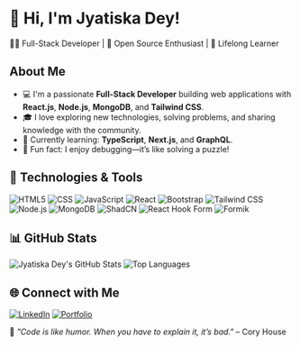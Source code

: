 # 👋 Hi, I'm Jyatiska Dey!
👨‍💻 Full-Stack Developer | 🚀 Open Source Enthusiast | 🌟 Lifelong Learner

## About Me
- 💻 I'm a passionate **Full-Stack Developer** building web applications with **React.js**, **Node.js**, **MongoDB**, and **Tailwind CSS**.
- 🎓 I love exploring new technologies, solving problems, and sharing knowledge with the community.
- 🌱 Currently learning: **TypeScript**, **Next.js**, and **GraphQL**.
- 🚀 Fun fact: I enjoy debugging—it’s like solving a puzzle!

## 🔧 Technologies & Tools
![HTML5](https://img.shields.io/badge/-HTML5-E34F26?logo=html5&logoColor=white&style=flat)
![CSS](https://img.shields.io/badge/-CSS-1572B6?logo=css3&logoColor=white&style=flat)
![JavaScript](https://img.shields.io/badge/-JavaScript-F7DF1E?logo=javascript&logoColor=black&style=flat)
![React](https://img.shields.io/badge/-React-61DAFB?logo=react&logoColor=white&style=flat)
![Bootstrap](https://img.shields.io/badge/-Bootstrap-563D7C?logo=bootstrap&logoColor=white&style=flat)
![Tailwind CSS](https://img.shields.io/badge/-Tailwind%20CSS-38B2AC?logo=tailwindcss&logoColor=white&style=flat)
![Node.js](https://img.shields.io/badge/-Node.js-339933?logo=node.js&logoColor=white&style=flat)
![MongoDB](https://img.shields.io/badge/-MongoDB-47A248?logo=mongodb&logoColor=white&style=flat)
![ShadCN](https://img.shields.io/badge/-ShadCN-9B5DE5?logo=react&logoColor=white&style=flat)
![React Hook Form](https://img.shields.io/badge/-React%20Hook%20Form-00B4B2?logo=react&logoColor=white&style=flat)
![Formik](https://img.shields.io/badge/-Formik-61DAFB?logo=react&logoColor=white&style=flat)


## 📊 GitHub Stats
![Jyatiska Dey's GitHub Stats](https://github-readme-stats.vercel.app/api?username=jyatiskadey&show_icons=true&theme=radical)
![Top Languages](https://github-readme-stats.vercel.app/api/top-langs/?username=jyatiskadey&layout=compact&theme=radical)


## 🌐 Connect with Me
[![LinkedIn](https://img.shields.io/badge/-LinkedIn-0077B5?logo=linkedin&logoColor=white&style=flat)](https://www.linkedin.com/in/jyatiskadey/)
[![Portfolio](https://img.shields.io/badge/-Portfolio-24292E?logo=githubpages&logoColor=white&style=flat)](https://myportfolio.ranchiitsolutions.in)

🌟 _"Code is like humor. When you have to explain it, it’s bad."_ – Cory House
